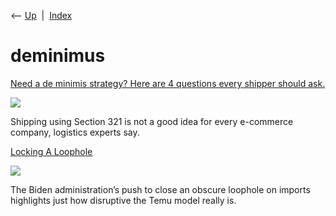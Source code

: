 <div class="nav">

⟵ [Up](index.html)  \|  [Index](index.html)

</div>

# deminimus

<div class="cards">

<div class="card">

<div class="card-title">

[Need a de minimis strategy? Here are 4 questions every shipper should
ask.](https://www.supplychaindive.com/news/setting-up-de-minimis-strategy-4-questions-shippers/730247/)

</div>

<div class="card-image">

[![](https://imgproxy.divecdn.com/PMc7PbsxQnHCaRHdvWw6X5g1vjxx9tyGF5j8wEX0aCQ/g:ce/rs:fit:770:435/Z3M6Ly9kaXZlc2l0ZS1zdG9yYWdlL2RpdmVpbWFnZS9HZXR0eUltYWdlcy0xMjE3MzQ0NjQyLmpwZWc=.webp)](https://www.supplychaindive.com/news/setting-up-de-minimis-strategy-4-questions-shippers/730247/)

</div>

Shipping using Section 321 is not a good idea for every e-commerce
company, logistics experts say.

</div>

<div class="card">

<div class="card-title">

[Locking A
Loophole](https://tedium.co/2024/09/17/temu-de-minimis-loophole-explained)

</div>

<div class="card-image">

[![](https://images.tedium.co/uploads/shipping.gif)](https://tedium.co/2024/09/17/temu-de-minimis-loophole-explained)

</div>

The Biden administration’s push to close an obscure loophole on imports
highlights just how disruptive the Temu model really is.

</div>

</div>
